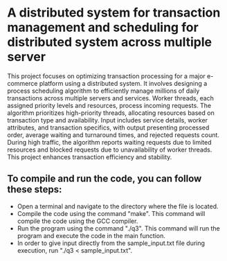 # A distributed system for transaction management and scheduling  for distributed system across multiple server

This project focuses on optimizing transaction processing for a major e-commerce platform using a distributed system. It involves designing a process scheduling algorithm to efficiently manage millions of daily transactions across multiple servers and services. Worker threads, each assigned priority levels and resources, process incoming requests. The algorithm prioritizes high-priority threads, allocating resources based on transaction type and availability. Input includes service details, worker attributes, and transaction specifics, with output presenting processed order, average waiting and turnaround times, and rejected requests count. During high traffic, the algorithm reports waiting requests due to limited resources and blocked requests due to unavailability of worker threads. This project enhances transaction efficiency and stability.



## To compile and run the code, you can follow these steps:
- Open a terminal and navigate to the directory where the file is located.
- Compile the code using the command "make". This command will compile the code using the GCC compiler.
- Run the program using the  command "./q3". This command will run the program and execute the code in the main function.
- In order to give input directly from the sample_input.txt file during execution, run "./q3 < sample_input.txt".
